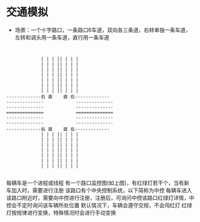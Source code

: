# 交通模拟

- 场景：一个十字路口，一条路口6车道，双向各三条道，右转单独一条车道，左转和调头用一条车道，直行用一条车道


```


             | | | || | | |
             | | | || | | |
             | | | || | | |
             | | | || | | |
             | | | || | | |
             | | | || | | |
             | | | || | | |
-------------右 直    直 右-------------
--------------            --------------
--------------            --------------
==============            ==============
--------------            --------------
--------------            --------------
-------------右 直    直 右-------------
             | | | || | | |
             | | | || | | |
             | | | || | | |
             | | | || | | |
             | | | || | | |
             | | | || | | |
             | | | || | | |


```
每辆车是一个进程或线程
有一个路口监控图(如上图)，有红绿灯若干个，当有新车加入时，需要进行注册
该路口有个中央控制系统，以下简称为中控
每辆车进入该路口附近时，需要向中控进行注册，注册后，可询问中控该路口红绿灯详情，中控会不定时询问该车辆所处位置
默认情况下，车辆会遵守交规，不会闯红灯
红绿灯按规律进行变换，特殊情况时会进行手动变换
